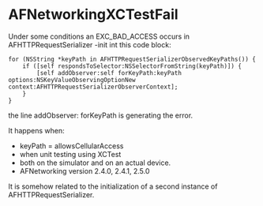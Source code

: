 # AFNetworkingXCTestFail
Under some conditions an EXC_BAD_ACCESS occurs in AFHTTPRequestSerializer -init int this code block:
```
for (NSString *keyPath in AFHTTPRequestSerializerObservedKeyPaths()) {
    if ([self respondsToSelector:NSSelectorFromString(keyPath)]) {
        [self addObserver:self forKeyPath:keyPath options:NSKeyValueObservingOptionNew context:AFHTTPRequestSerializerObserverContext];
    }
}
```
the line addObserver: forKeyPath is generating the error.

It happens when:
- keyPath = allowsCellularAccess
- when unit testing using XCTest 
- both on the simulator and on an actual device.
- AFNetworking version 2.4.0, 2.4.1, 2.5.0

It is somehow related to the initialization of a second instance of AFHTTPRequestSerializer.

